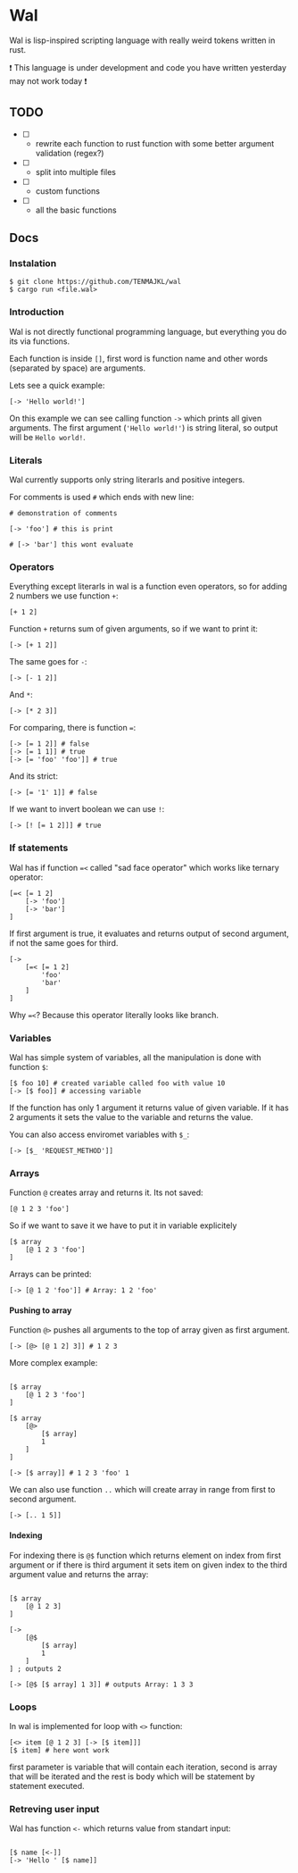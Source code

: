 # Wal

Wal is lisp-inspired scripting language with really weird tokens written in rust. 

❗ This language is under development and code you have written yesterday may not work today ❗

## TODO

- [ ] - rewrite each function to rust function with some better argument validation (regex?)
- [ ] - split into multiple files
- [ ] - custom functions
- [ ] - all the basic functions

## Docs

### Instalation

```
$ git clone https://github.com/TENMAJKL/wal
$ cargo run <file.wal>
```

### Introduction

Wal is not directly functional programming language, but everything you do its via functions.

Each function is inside `[]`, first word is function name and other words (separated by space) are arguments.

Lets see a quick example:

```wal
[-> 'Hello world!']
```

On this example we can see calling function `->` which prints all given arguments. The first argument (`'Hello world!'`) is string literal, so output will be `Hello world!`.

### Literals

Wal currently supports only string literarls and positive integers.

For comments is used `#` which ends with new line:

```wal
# demonstration of comments

[-> 'foo'] # this is print 

# [-> 'bar'] this wont evaluate
```

### Operators

Everything except literarls in wal is a function even operators, so for adding 2 numbers we use function `+`:

```wal
[+ 1 2]
```

Function `+` returns sum of given arguments, so if we want to print it:

```wal
[-> [+ 1 2]]
```

The same goes for `-`:

```wal
[-> [- 1 2]]
```

And `*`:

```wal
[-> [* 2 3]]
```

For comparing, there is function `=`:

```wal
[-> [= 1 2]] # false
[-> [= 1 1]] # true
[-> [= 'foo' 'foo']] # true
```

And its strict:

```wal
[-> [= '1' 1]] # false
```

If we want to invert boolean we can use `!`:

```wal
[-> [! [= 1 2]]] # true
```

### If statements

Wal has if function `=<` called "sad face operator" which works like ternary operator:

```wal
[=< [= 1 2]
    [-> 'foo']
    [-> 'bar']
]
```

If first argument is true, it evaluates and returns output of second argument, if not the same goes for third.

```wal
[-> 
    [=< [= 1 2]
        'foo'
        'bar'
    ]
]
```

Why `=<`? Because this operator literally looks like branch.

### Variables

Wal has simple system of variables, all the manipulation is done with function `$`:

```wal
[$ foo 10] # created variable called foo with value 10
[-> [$ foo]] # accessing variable 
```

If the function has only 1 argument it returns value of given variable. If it has 2 arguments it sets the value to the variable and returns the value.

You can also access enviromet variables with `$_`:

```wal
[-> [$_ 'REQUEST_METHOD']]
```

### Arrays

Function `@` creates array and returns it. Its not saved:

```
[@ 1 2 3 'foo']
```

So if we want to save it we have to put it in variable explicitely

```wal
[$ array
    [@ 1 2 3 'foo']
]
```

Arrays can be printed:

```wal
[-> [@ 1 2 'foo']] # Array: 1 2 'foo'
```

#### Pushing to array

Function `@>` pushes all arguments to the top of array given as first argument.

```wal
[-> [@> [@ 1 2] 3]] # 1 2 3
```

More complex example:

```wal

[$ array
    [@ 1 2 3 'foo']
]

[$ array
    [@>
        [$ array]
        1
    ] 
]

[-> [$ array]] # 1 2 3 'foo' 1

```

We can also use function `..` which will create array in range from first to second argument.

```wal
[-> [.. 1 5]]
```

#### Indexing

For indexing there is `@$` function which returns element on index from first argument or if there is third argument it sets item on given index to the third argument value and returns the array:

```wal

[$ array
    [@ 1 2 3]
]

[->
    [@$ 
        [$ array]
        1
    ]
] ; outputs 2

[-> [@$ [$ array] 1 3]] # outputs Array: 1 3 3

```

### Loops

In wal is implemented for loop with `<>` function:

```wal
[<> item [@ 1 2 3] [-> [$ item]]] 
[$ item] # here wont work 
```

first parameter is variable that will contain each iteration, second is array that will be iterated and the rest is body which will be statement by statement executed.


### Retreving user input

Wal has function `<-` which returns value from standart input:

```wal

[$ name [<-]]
[-> 'Hello ' [$ name]]
```
